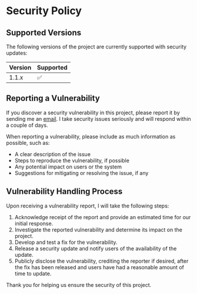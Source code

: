 # Security Policy

## Supported Versions

The following versions of the project are currently supported with security updates:

| Version | Supported          |
| ------- | ------------------ |
| 1.1.x   | :white_check_mark: |

## Reporting a Vulnerability

If you discover a security vulnerability in this project, please report it by sending me an [email](mailto:viktor_martinovic@$removethis$eva.mpg.de). I take security issues seriously and will respond within a couple of days.

When reporting a vulnerability, please include as much information as possible, such as:

- A clear description of the issue
- Steps to reproduce the vulnerability, if possible
- Any potential impact on users or the system
- Suggestions for mitigating or resolving the issue, if any

## Vulnerability Handling Process

Upon receiving a vulnerability report, I will take the following steps:

1. Acknowledge receipt of the report and provide an estimated time for our initial response.
2. Investigate the reported vulnerability and determine its impact on the project.
3. Develop and test a fix for the vulnerability.
4. Release a security update and notify users of the availability of the update.
5. Publicly disclose the vulnerability, crediting the reporter if desired, after the fix has been released and users have had a reasonable amount of time to update.

Thank you for helping us ensure the security of this project.
